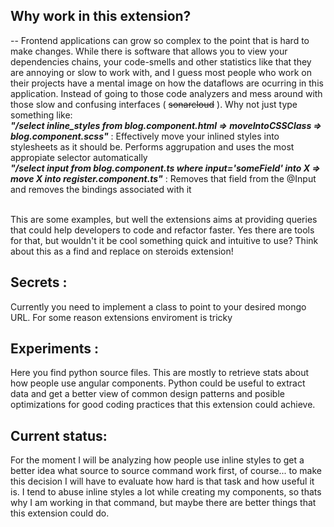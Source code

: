 
## Why work in this extension?
  -- Frontend applications can grow so complex to the point that is hard to make changes. While there is software that allows you to view your dependencies chains, your code-smells and other statistics like that
  they are annoying or slow to work with, and I guess most people who work on their projects have a mental image on how the dataflows are ocurring in this application. Instead of going to those code analyzers and 
  mess around with those slow and confusing interfaces ( ~~sonarcloud~~ ). Why not just type something like: <br />
     ***"/select inline_styles from blog.component.html => moveIntoCSSClass => blog.component.scss"*** : Effectively move your inlined styles into stylesheets as it should be. Performs aggrupation and uses the most appropiate selector automatically<br />
    ***"/select input from blog.component.ts where input='someField' into X => move X into register.component.ts"*** : Removes that field from the @Input and removes the bindings associated with it<br /><br />

  This are some examples, but well the extensions aims at providing queries that could help developers to code and refactor faster. Yes there are tools for that, but wouldn't it be cool something quick and intuitive to use?
  Think about this as a find and replace on steroids extension!

  

## Secrets : 
Currently you need to implement a class to point to your desired mongo URL.
For some reason extensions enviroment is tricky

## Experiments :
Here you find python source files. This are mostly to retrieve stats about how people use angular components. Python could be useful to extract data and
get a better view of common design patterns and posible optimizations for good coding practices that this extension could achieve. 

## Current status: 
For the moment I will be analyzing how people use inline styles to get a better idea what source to source command work first, of course... to make this decision I will have to evaluate how 
hard is that task and how useful it is. I tend to abuse inline styles a lot while creating my components, so thats why I am working in that command, but maybe there are better things
that this extension could do. 
